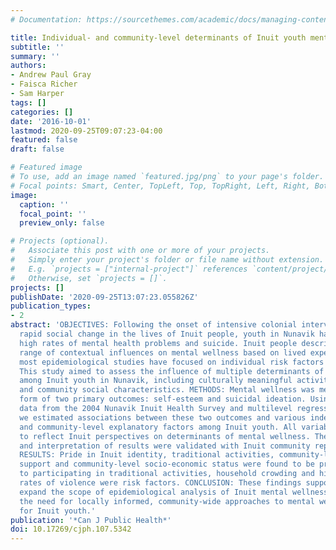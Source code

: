 ```yaml
---
# Documentation: https://sourcethemes.com/academic/docs/managing-content/

title: Individual- and community-level determinants of Inuit youth mental wellness
subtitle: ''
summary: ''
authors:
- Andrew Paul Gray
- Faisca Richer
- Sam Harper
tags: []
categories: []
date: '2016-10-01'
lastmod: 2020-09-25T09:07:23-04:00
featured: false
draft: false

# Featured image
# To use, add an image named `featured.jpg/png` to your page's folder.
# Focal points: Smart, Center, TopLeft, Top, TopRight, Left, Right, BottomLeft, Bottom, BottomRight.
image:
  caption: ''
  focal_point: ''
  preview_only: false

# Projects (optional).
#   Associate this post with one or more of your projects.
#   Simply enter your project's folder or file name without extension.
#   E.g. `projects = ["internal-project"]` references `content/project/deep-learning/index.md`.
#   Otherwise, set `projects = []`.
projects: []
publishDate: '2020-09-25T13:07:23.055826Z'
publication_types:
- 2
abstract: 'OBJECTIVES: Following the onset of intensive colonial intervention and
  rapid social change in the lives of Inuit people, youth in Nunavik have experienced
  high rates of mental health problems and suicide. Inuit people describe a broad
  range of contextual influences on mental wellness based on lived experience, but
  most epidemiological studies have focused on individual risk factors and pathologies.
  This study aimed to assess the influence of multiple determinants of mental wellness
  among Inuit youth in Nunavik, including culturally meaningful activities, housing
  and community social characteristics. METHODS: Mental wellness was measured in the
  form of two primary outcomes: self-esteem and suicidal ideation. Using cross-sectional
  data from the 2004 Nunavik Inuit Health Survey and multilevel regression modelling,
  we estimated associations between these two outcomes and various independent individual-
  and community-level explanatory factors among Inuit youth. All variables were selected
  to reflect Inuit perspectives on determinants of mental wellness. The study design
  and interpretation of results were validated with Inuit community representatives.
  RESULTS: Pride in Inuit identity, traditional activities, community-level social
  support and community-level socio-economic status were found to be protective. Barriers
  to participating in traditional activities, household crowding and high community
  rates of violence were risk factors. CONCLUSION: These findings support Inuit perspectives,
  expand the scope of epidemiological analysis of Inuit mental wellness and reinforce
  the need for locally informed, community-wide approaches to mental wellness promotion
  for Inuit youth.'
publication: '*Can J Public Health*'
doi: 10.17269/cjph.107.5342
---
```

